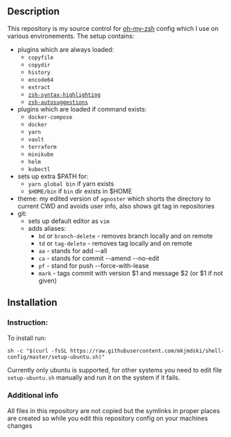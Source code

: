 ## Description
This repository is my source control for [oh-my-zsh](https://github.com/robbyrussell/oh-my-zsh) config which I use on various environements. The setup contains:
* plugins which are always loaded:
    * `copyfile`
    * `copydir`
    * `history`
    * `encode64`
    * `extract`
    * [`zsh-syntax-highlighting`](https://github.com/zsh-users/zsh-syntax-highlighting)
    * [`zsh-autosuggestions`](https://github.com/zsh-users/zsh-autosuggestions)
* plugins which are loaded if command exists: 
    * `docker-compose`
    * `docker`
    * `yarn`
    * `vault`
    * `terraform`
    * `minikube`
    * `helm`
    * `kubectl`
* sets up extra $PATH for:
    * `yarn global bin` if yarn exists 
    * `$HOME/bin` if `bin` dir exists in $HOME
* theme: my edited version of `agnoster` which shorts the directory to current CWD and avoids user info, also shows git tag in repositories
* git:
    * sets up default editor as `vim`
    * adds aliases:
        * `bd` or `branch-delete` - removes branch locally and on remote
        * `td` or `tag-delete` - removes tag locally and on remote
        * `aa` - stands for add --all
        * `ca` - stands for commit --amend --no-edit
        * `pf` - stand for push --force-with-lease
        * `mark` - tags commit with version $1 and message $2 (or $1 if not given)

## Installation
### Instruction:

To install run:

`sh -c "$(curl -fsSL https://raw.githubusercontent.com/mkjmdski/shell-config/master/setup-ubuntu.sh)"`

Currently only ubuntu is supported, for other systems you need to edit file `setup-ubuntu.sh` manually and run it on the system if it fails.

### Additional info

All files in this repository are not copied but the symlinks in proper places are created so while you edit this repository config on your machines changes